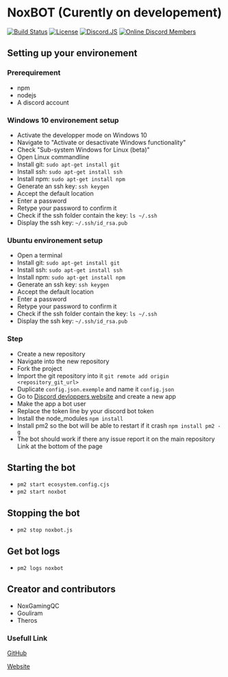 # NoxBOT (Curently on developement)

[![Build Status](https://api.travis-ci.com/NoxGamingQC/NoxBOT.svg?branch=master&status=errored)](https://travis-ci.com/NoxGamingQC/NoxBOT)
[![License](https://img.shields.io/github/license/NoxGamingQC/Noxbot)](#)
[![Discord.JS](https://img.shields.io/badge/Discord.JS-11.6.1-blue)](#)
[![Online Discord Members](https://discord.com/api/guilds/938558244924829756/widget.png?style=shield)](https://noxgamingqc.ca/discord)

## Setting up your environement

### Prerequirement

- npm
- nodejs
- A discord account

### Windows 10 environement setup

- Activate the developper mode on Windows 10
- Navigate to "Activate or desactivate Windows functionality"
- Check "Sub-system Windows for Linux (beta)"
- Open Linux commandline
- Install git: `sudo apt-get install git`
- Install ssh: `sudo apt-get install ssh`
- Install npm: `sudo apt-get install npm`
- Generate an ssh key: `ssh keygen`
- Accept the default location
- Enter a password
- Retype your password to confirm it
- Check if the ssh folder contain the key: `ls ~/.ssh`
- Display the ssh key: `~/.ssh/id_rsa.pub`

### Ubuntu environement setup

- Open a terminal
- Install git: `sudo apt-get install git`
- Install ssh: `sudo apt-get install ssh`
- Install npm: `sudo apt-get install npm`
- Generate an ssh key: `ssh keygen`
- Accept the default location
- Enter a password
- Retype your password to confirm it
- Check if the ssh folder contain the key: `ls ~/.ssh`
- Display the ssh key: `~/.ssh/id_rsa.pub`

### Step

- Create a new repository
- Navigate into the new repository
- Fork the project
- Import the git repository into it `git remote add origin <repository_git_url>`
- Duplicate `config.json.exemple` and name it `config.json`
- Go to [Discord devloppers website](https://discordapp.com/developers/applications/me) and create a new app
- Make the app a bot user
- Replace the token line by your discord bot token
- Install the node_modules `npm install`
- Install pm2 so the bot will be able to restart if it crash `npm install pm2 -g`
- The bot should work if there any issue report it on the main repository Link at the bottom of the page

## Starting the bot

- `pm2 start ecosystem.config.cjs`
- `pm2 start noxbot`

## Stopping the bot

- `pm2 stop noxbot.js`

## Get bot logs

- `pm2 logs noxbot`

## Creator and contributors

- NoxGamingQC
- Gouliram
- Theros

### Usefull Link

[GitHub](https://github.com/NoxGamingQC/NoxBOT)

[Website](https://noxgamingqc.ca)
